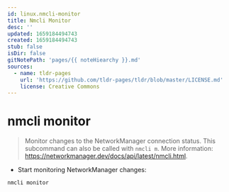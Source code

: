 ```yaml
---
id: linux.nmcli-monitor
title: Nmcli Monitor
desc: ''
updated: 1659184494743
created: 1659184494743
stub: false
isDir: false
gitNotePath: 'pages/{{ noteHiearchy }}.md'
sources:
  - name: tldr-pages
    url: 'https://github.com/tldr-pages/tldr/blob/master/LICENSE.md'
    license: Creative Commons
---
```

# nmcli monitor

> Monitor changes to the NetworkManager connection status.
> This subcommand can also be called with `nmcli m`.
> More information: <https://networkmanager.dev/docs/api/latest/nmcli.html>.

- Start monitoring NetworkManager changes:

`nmcli monitor`

